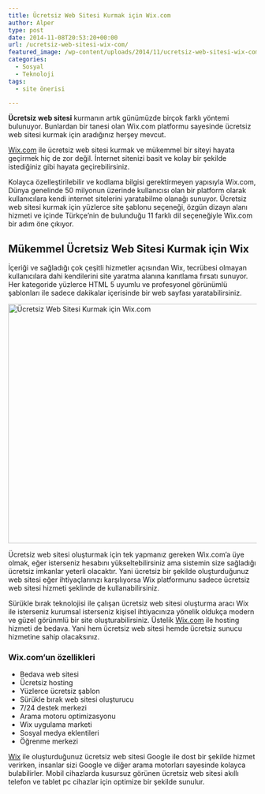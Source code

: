 ```yaml
---
title: Ücretsiz Web Sitesi Kurmak için Wix.com
author: Alper
type: post
date: 2014-11-08T20:53:20+00:00
url: /ucretsiz-web-sitesi-wix-com/
featured_image: /wp-content/uploads/2014/11/ucretsiz-web-sitesi-wix-com-100x100.jpg
categories:
  - Sosyal
  - Teknoloji
tags:
  - site önerisi

---
```

**Ücretsiz web sitesi** kurmanın artık günümüzde birçok farklı yöntemi bulunuyor. Bunlardan bir tanesi olan Wix.com platformu sayesinde ücretsiz web sitesi kurmak için aradığınız herşey mevcut.

<a title="bedava site kur" href="https://tr.wix.com" target="_blank">Wix.com</a> ile ücretsiz web sitesi kurmak ve mükemmel bir siteyi hayata geçirmek hiç de zor değil. İnternet sitenizi basit ve kolay bir şekilde istediğiniz gibi hayata geçirebilirsiniz.

Kolayca özelleştirilebilir ve kodlama bilgisi gerektirmeyen yapısıyla Wix.com, Dünya genelinde 50 milyonun üzerinde kullanıcısı olan bir platform olarak kullanıcılara kendi internet sitelerini yaratabilme olanağı sunuyor. Ücretsiz web sitesi kurmak için yüzlerce site şablonu seçeneği, özgün dizayn alanı hizmeti ve içinde Türkçe’nin de bulunduğu 11 farklı dil seçeneğiyle Wix.com bir adım öne çıkıyor.

## Mükemmel Ücretsiz Web Sitesi Kurmak için Wix

İçeriği ve sağladığı çok çeşitli hizmetler açısından Wix, tecrübesi olmayan kullanıcılara dahi kendilerini site yaratma alanına kanıtlama fırsatı sunuyor. Her kategoride yüzlerce HTML 5 uyumlu ve profesyonel görünümlü şablonları ile sadece dakikalar içerisinde bir web sayfası yaratabilirsiniz.

<img class="alignnone size-full wp-image-15817" src="https://www.murekkep.org/wp-content/uploads/2014/11/ucretsiz-web-sitesi-wix-com.jpg" alt="Ücretsiz Web Sitesi Kurmak için Wix.com" width="950" height="486" srcset="https://www.murekkep.org/wp-content/uploads/2014/11/ucretsiz-web-sitesi-wix-com.jpg 950w, https://www.murekkep.org/wp-content/uploads/2014/11/ucretsiz-web-sitesi-wix-com-400x204.jpg 400w, https://www.murekkep.org/wp-content/uploads/2014/11/ucretsiz-web-sitesi-wix-com-50x25.jpg 50w, https://www.murekkep.org/wp-content/uploads/2014/11/ucretsiz-web-sitesi-wix-com-125x63.jpg 125w, https://www.murekkep.org/wp-content/uploads/2014/11/ucretsiz-web-sitesi-wix-com-300x153.jpg 300w" sizes="(max-width: 950px) 100vw, 950px" /> 

Ücretsiz web sitesi oluşturmak için tek yapmanız gereken Wix.com&#8217;a üye olmak, eğer isterseniz hesabını yükseltebilirsiniz ama sistemin size sağladığı ücretsiz imkanlar yeterli olacaktır. Yani ücretsiz bir şekilde oluşturduğunuz web sitesi eğer ihtiyaçlarınızı karşılıyorsa Wix platformunu sadece ücretsiz web sitesi hizmeti şeklinde de kullanabilirsiniz.

Sürükle bırak teknolojisi ile çalışan ücretsiz web sitesi oluşturma aracı Wix ile isterseniz kurumsal isterseniz kişisel ihtiyacınıza yönelik oldukça modern ve güzel görünmlü bir site oluşturabilirsiniz. Üstelik <a title="bedava site kur" href="https://tr.wix.com" target="_blank">Wix.com</a> ile hosting hizmeti de bedava. Yani hem ücretsiz web sitesi hemde ücretsiz sunucu hizmetine sahip olacaksınız.

### Wix.com’un özellikleri

  * Bedava web sitesi
  * Ücretsiz hosting
  * Yüzlerce ücretsiz şablon
  * Sürükle bırak web sitesi oluşturucu
  * 7/24 destek merkezi
  * Arama motoru optimizasyonu
  * Wix uygulama marketi
  * Sosyal medya eklentileri
  * Öğrenme merkezi

<a title="bedava site kur" href="https://tr.wix.com" target="_blank">Wix</a> ile oluşturduğunuz ücretsiz web sitesi Google ile dost bir şekilde hizmet verirken, insanlar sizi Google ve diğer arama motorları sayesinde kolayca bulabilirler. Mobil cihazlarda kusursuz görünen ücretsiz web sitesi akıllı telefon ve tablet pc cihazlar için optimize bir şekilde sunulur.